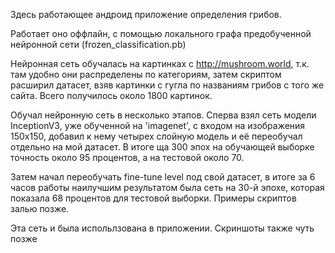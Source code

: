 Здесь работающее андроид приложение определения грибов.

Работает оно оффлайн, с помощью локального графа предобученной нейронной сети (frozen_classification.pb)

Нейронная сеть обучалась на картинках с http://mushroom.world, т.к. там удобно они распределены по категориям, затем скриптом расширил датасет, взяв картинки с гугла по названиям грибов с того же сайта.
Всего получилось около 1800 картинок.

Обучал нейронную сеть в несколько этапов. Сперва взял сеть модели InceptionV3, уже обученной на 'imagenet', с входом на изображения 150x150, добавил к нему четырех слойную модель и её переобучал отдельно на мой датасет.
В итоге ща 300 эпох на обучающей выборке точность около 95 процентов, а на тестовой около 70.

Затем начал переобучать fine-tune level под свой датасет, в итоге за 6 часов работы наилучшим результатом была сеть на 30-й эпохе, которая показала 68 процентов для тестовой выборки.
Примеры скриптов залью позже.

Эта сеть и была испольлзована в приложении.
Скриншоты также чуть позже
